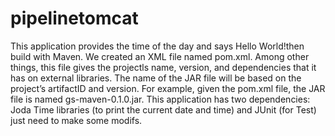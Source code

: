 # pipelinetomcat
This application provides the time of the day and says Hello World!then build with Maven. We created an XML file named pom.xml. Among other things, this file gives the projectls name, version, and dependencies that it has on external libraries. The name of the JAR file will be based on the project’s artifactID and version. For example, given the pom.xml file, the JAR file is named gs-maven-0.1.0.jar. This application has two dependencies: Joda Time libraries (to print the current date and time) and JUnit (for Test)
just need to make some modifs.
